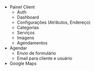- Painel Client
  - Auth
  - Dashboard
  - Configurações (Atributos, Endereço)
  - Categorias
  - Serviços
  - Imagens
  - Agendamentos
- Agendar
  - Envio de formulário
  - Email para cliente e usuário
- Google Maps